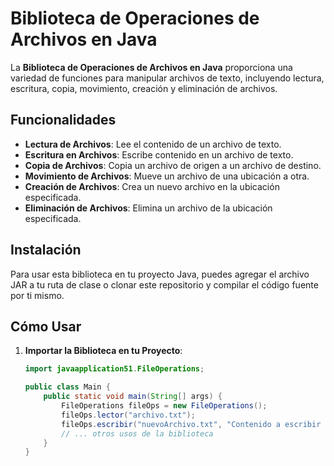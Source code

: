 # Biblioteca de Operaciones de Archivos en Java

La **Biblioteca de Operaciones de Archivos en Java** proporciona una variedad de funciones para manipular archivos de texto, incluyendo lectura, escritura, copia, movimiento, creación y eliminación de archivos.

## Funcionalidades

- **Lectura de Archivos**: Lee el contenido de un archivo de texto.
- **Escritura en Archivos**: Escribe contenido en un archivo de texto.
- **Copia de Archivos**: Copia un archivo de origen a un archivo de destino.
- **Movimiento de Archivos**: Mueve un archivo de una ubicación a otra.
- **Creación de Archivos**: Crea un nuevo archivo en la ubicación especificada.
- **Eliminación de Archivos**: Elimina un archivo de la ubicación especificada.

## Instalación

Para usar esta biblioteca en tu proyecto Java, puedes agregar el archivo JAR a tu ruta de clase o clonar este repositorio y compilar el código fuente por ti mismo.

## Cómo Usar

1. **Importar la Biblioteca en tu Proyecto**:

   ```java
   import javaapplication51.FileOperations;

   public class Main {
       public static void main(String[] args) {
           FileOperations fileOps = new FileOperations();
           fileOps.lector("archivo.txt");
           fileOps.escribir("nuevoArchivo.txt", "Contenido a escribir en el archivo.");
           // ... otros usos de la biblioteca
       }
   }
